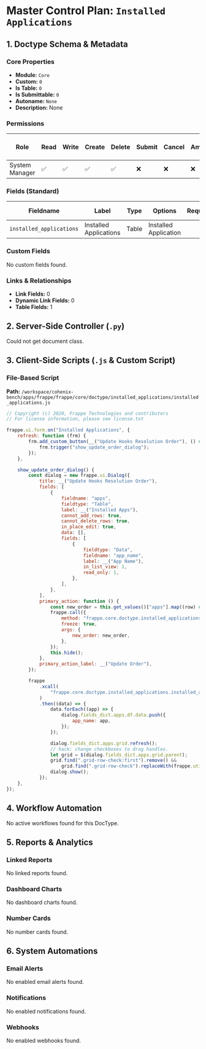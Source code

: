 # Master Control Plan: `Installed Applications`

## 1. Doctype Schema & Metadata

### Core Properties
- **Module:** `Core`
- **Custom:** `0`
- **Is Table:** `0`
- **Is Submittable:** `0`
- **Autoname:** `None`
- **Description:** None

### Permissions
| Role | Read | Write | Create | Delete | Submit | Cancel | Amend | Report | Import | Export | Print | Email | Share | Set User Perms |
|---|---|---|---|---|---|---|---|---|---|---|---|---|---|---|
| System Manager | ✅ | ✅ | ✅ | ✅ | ❌ | ❌ | ❌ | ❌ | ❌ | ❌ | ✅ | ✅ | ✅ | ❌ |


### Fields (Standard)
| Fieldname | Label | Type | Options | Required | Hidden | Read Only | Default | Description |
|---|---|---|---|---|---|---|---|---|
| `installed_applications` | Installed Applications | Table | Installed Application |  |  | ✅ | None | None |


### Custom Fields
No custom fields found.


### Links & Relationships
- **Link Fields:** 0
- **Dynamic Link Fields:** 0
- **Table Fields:** 1

## 2. Server-Side Controller (`.py`)
Could not get document class.


## 3. Client-Side Scripts (`.js` & Custom Script)
### File-Based Script
**Path:** `/workspace/cohenix-bench/apps/frappe/frappe/core/doctype/installed_applications/installed_applications.js`
```javascript
// Copyright (c) 2020, Frappe Technologies and contributors
// For license information, please see license.txt

frappe.ui.form.on("Installed Applications", {
	refresh: function (frm) {
		frm.add_custom_button(__("Update Hooks Resolution Order"), () => {
			frm.trigger("show_update_order_dialog");
		});
	},

	show_update_order_dialog() {
		const dialog = new frappe.ui.Dialog({
			title: __("Update Hooks Resolution Order"),
			fields: [
				{
					fieldname: "apps",
					fieldtype: "Table",
					label: __("Installed Apps"),
					cannot_add_rows: true,
					cannot_delete_rows: true,
					in_place_edit: true,
					data: [],
					fields: [
						{
							fieldtype: "Data",
							fieldname: "app_name",
							label: __("App Name"),
							in_list_view: 1,
							read_only: 1,
						},
					],
				},
			],
			primary_action: function () {
				const new_order = this.get_values()["apps"].map((row) => row.app_name);
				frappe.call({
					method: "frappe.core.doctype.installed_applications.installed_applications.update_installed_apps_order",
					freeze: true,
					args: {
						new_order: new_order,
					},
				});
				this.hide();
			},
			primary_action_label: __("Update Order"),
		});

		frappe
			.xcall(
				"frappe.core.doctype.installed_applications.installed_applications.get_installed_app_order"
			)
			.then((data) => {
				data.forEach((app) => {
					dialog.fields_dict.apps.df.data.push({
						app_name: app,
					});
				});

				dialog.fields_dict.apps.grid.refresh();
				// hack: change checkboxes to drag handles.
				let grid = $(dialog.fields_dict.apps.grid.parent);
				grid.find(".grid-row-check:first").remove() &&
					grid.find(".grid-row-check").replaceWith(frappe.utils.icon("menu"));
				dialog.show();
			});
	},
});

```




## 4. Workflow Automation
No active workflows found for this DocType.


## 5. Reports & Analytics
### Linked Reports
No linked reports found.


### Dashboard Charts
No dashboard charts found.


### Number Cards
No number cards found.


## 6. System Automations
### Email Alerts
No enabled email alerts found.


### Notifications
No enabled notifications found.


### Webhooks
No enabled webhooks found.
